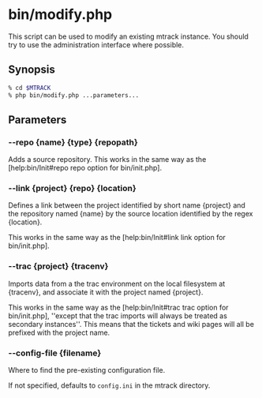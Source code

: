 # bin/modify.php

This script can be used to modify an existing mtrack instance.  You should try
to use the administration interface where possible.

## Synopsis

```bash
% cd $MTRACK
% php bin/modify.php ...parameters...
```

## Parameters

### --repo {name} {type} {repopath}

Adds a source repository.  This works in the same way as the
[help:bin/Init#repo repo option for bin/init.php].

### --link {project} {repo} {location}

Defines a link between the project identified by short name {project} and the
repository named {name} by the source location identified by the regex
{location}.

This works in the same way as the [help:bin/Init#link link option for bin/init.php].

### --trac {project} {tracenv}

Imports data from a the trac environment on the local filesystem at {tracenv}, and associate it with the project named {project}.

This works in the same way as the
[help:bin/Init#trac trac option for bin/init.php],
''except that the trac imports will always be treated as
secondary instances''.  This means that the tickets and wiki pages will all be
prefixed with the project name.

### --config-file {filename}

Where to find the pre-existing configuration file.

If not specified, defaults to `config.ini` in the mtrack directory.

